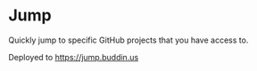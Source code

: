 # Jump

Quickly jump to specific GitHub projects that you have access to.

Deployed to https://jump.buddin.us
